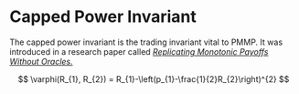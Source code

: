 # Capped Power Invariant

The capped power invariant is the trading invariant vital to PMMP. It was introduced in a research paper called [_Replicating Monotonic Payoffs Without Oracles._](https://arxiv.org/abs/2111.13740)

$$
\varphi(R_{1}, R_{2}) = R_{1}-\left(p_{1}-\frac{1}{2}R_{2}\right)^{2}
$$
